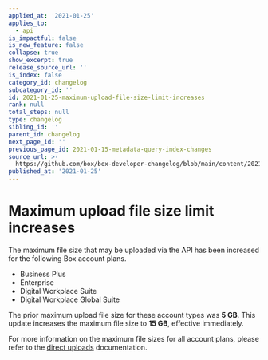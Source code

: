 ```yaml
---
applied_at: '2021-01-25'
applies_to:
  - api
is_impactful: false
is_new_feature: false
collapse: true
show_excerpt: true
release_source_url: ''
is_index: false
category_id: changelog
subcategory_id: ''
id: 2021-01-25-maximum-upload-file-size-limit-increases
rank: null
total_steps: null
type: changelog
sibling_id: ''
parent_id: changelog
next_page_id: ''
previous_page_id: 2021-01-15-metadata-query-index-changes
source_url: >-
  https://github.com/box/box-developer-changelog/blob/main/content/2021/01-25-maximum-upload-file-size-limit-increases.md
published_at: '2021-01-25'
---
```

# Maximum upload file size limit increases

The maximum file size that may be uploaded via the API has been increased for
the following Box account plans.

* Business Plus
* Enterprise
* Digital Workplace Suite
* Digital Workplace Global Suite

The prior maximum upload file size for these account types was **5 GB**. This
update increases the maximum file size to **15 GB**, effective immediately.

For more information on the maximum file sizes for all account plans, please
refer to the [direct uploads][direct-uploads] documentation.

[direct-uploads]: g://uploads/direct/